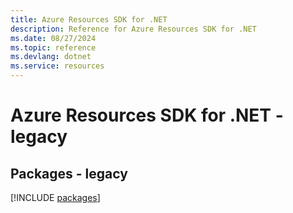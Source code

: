 ```yaml
---
title: Azure Resources SDK for .NET
description: Reference for Azure Resources SDK for .NET
ms.date: 08/27/2024
ms.topic: reference
ms.devlang: dotnet
ms.service: resources
---
```

# Azure Resources SDK for .NET - legacy
## Packages - legacy
[!INCLUDE [packages](resources-index.md)]